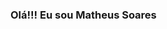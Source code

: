 ### Olá!!! Eu sou Matheus Soares

<!--
**MatheusSouSoa/MatheusSouSoa** is a ✨ _special_ ✨ repository because its `README.md` (this file) appears on your GitHub profile.

Here are some ideas to get you started:

- 🔭 Back-end e dados ❤ 
- 🌱 Atualmente aprendendo Java e PHP

